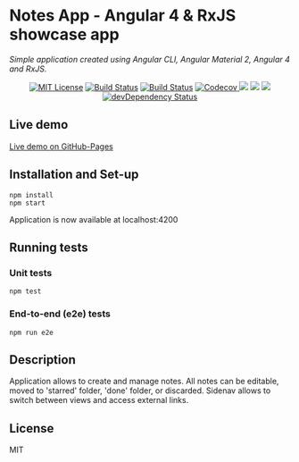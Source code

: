 # Notes App - Angular 4 & RxJS showcase app

_Simple application created using Angular CLI, Angular Material 2, Angular 4 and RxJS._
<br>
<p align="center">
<a href="https://www.npmjs.com/package/Notes-App"><img src="https://img.shields.io/npm/l/express.svg" alt="MIT License"></a>
<a href="https://travis-ci.org/Bartosz-D3V/Notes-App"><img src="https://travis-ci.org/Bartosz-D3V/Notes-App.svg?branch=master" alt="Build Status"></a>
<a href="https://ci.appveyor.com/project/Bartosz-D3V/notes-app"><img src="https://ci.appveyor.com/api/projects/status/tmp52ddonqcxgcdv?svg=true" alt="Build Status"></a>
<a href="https://codecov.io/gh/Bartosz-D3V/Notes-App">
  <img src="https://codecov.io/gh/Bartosz-D3V/Notes-App/branch/master/graph/badge.svg" alt="Codecov" />
</a>
<a href="https://codeclimate.com/github/Bartosz-D3V/Notes-App"><img src="https://codeclimate.com/github/Bartosz-D3V/Notes-App/badges/gpa.svg" /></a>
<a href="https://codeclimate.com/github/Bartosz-D3V/Notes-App"><img src="https://codeclimate.com/github/Bartosz-D3V/Notes-App/badges/issue_count.svg" /></a>
<a href="https://david-dm.org/bartosz-d3v/Notes-App" title="dependencies status"><img src="https://david-dm.org/bartosz-d3v/Notes-App/status.svg"/></a>
<a href="https://david-dm.org/bartosz-d3v/Notes-App/?type=dev"><img src="https://david-dm.org/bartosz-d3v/Notes-App/dev-status.svg" alt="devDependency Status"></a>
</p>

## Live demo
<a href="https://bartosz-d3v.github.io/Notes-App/">Live demo on GitHub-Pages</a>

## Installation and Set-up
```batch
npm install
npm start
```
Application is now available at localhost:4200

## Running tests

### Unit tests
```batch
npm test
```

### End-to-end (e2e) tests
```batch
npm run e2e
```

## Description
Application allows to create and manage notes. All notes can be editable, moved to 'starred' folder, 'done' folder, or discarded.
Sidenav allows to switch between views and access external links.

## License
MIT
